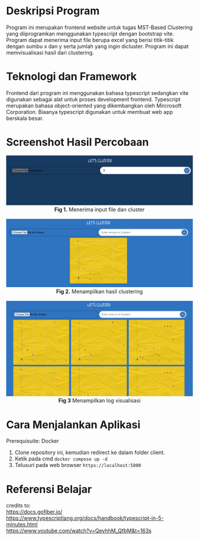 
# Deskripsi Program

Program ini merupakan frontend website untuk tugas MST-Based Clustering yang diiprogramkan menggunakan typescript dengan bootstrap vite. Program dapat menerima input file berupa excel yang berisi titik-titik dengan sumbu x dan y serta jumlah yang ingin dicluster.  Program ini dapat memvisualisasi hasil dari clustering.

# Teknologi dan Framework

Frontend dari program ini menggunakan bahasa typescript sedangkan vite digunakan sebagai alat untuk proses development frontend. Typescript merupakan bahasa object-oriented yang dikembangkan oleh Mircrosoft Corporation. Biaanya typescript digunakan untuk membuat web app berskala besar.

# Screenshot Hasil Percobaan
<div align="center">

![](asset/input.png) \
**Fig 1.** Menerima input file dan cluster\
<br>
![](asset/visualize.png) \
**Fig 2.** Menampilkan hasil clustering\
<br>
![](asset/log.png) \
**Fig 3** Menampilkan log visualisasi
<br>
</div>


# Cara Menjalankan Aplikasi
Prerequisuite:
    Docker
1. Clone repository ini, kemudian redirect ke dalam folder client.
2. Ketik pada cmd `docker compose up -d`
3. Telusuri pada web browser `https://localhost:5000`

# Referensi Belajar
credits to: \
https://docs.gofiber.io/ \
https://www.typescriptlang.org/docs/handbook/typescript-in-5-minutes.html \
https://www.youtube.com/watch?v=QevhhM_QfbM&t=163s
